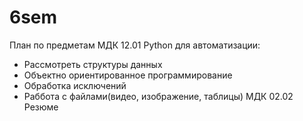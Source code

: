 # 6sem
План по предметам
МДК 12.01 Python для автоматизации:
- Рассмотреть структуры данных
- Объектно ориентированное программирование
- Обработка исключений
- Раббота с файлами(видео, изображение, таблицы)
МДК 02.02 Резюме
